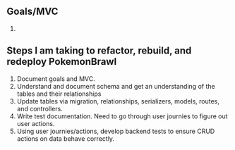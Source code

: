 ## Goals/MVC
1. 

## Steps I am taking to refactor, rebuild, and redeploy PokemonBrawl

1. Document goals and MVC.
2. Understand and document schema and get an understanding of the tables and their relationships
3. Update tables via migration, relationships, serializers, models, routes, and controllers. 
4. Write test documentation. Need to go through user journies to figure out user actions.
5. Using user journies/actions, develop backend tests to ensure CRUD actions on data behave correctly.